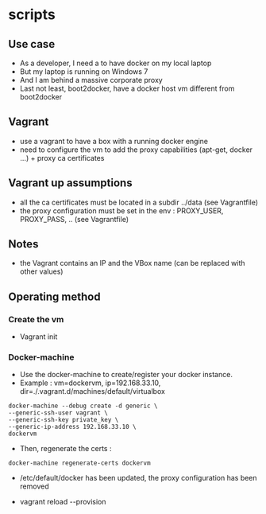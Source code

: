 # scripts

## Use case
- As a developer, I need a to have docker on my local laptop
- But my laptop is running on Windows 7
- And I am behind a massive corporate proxy
- Last not least, boot2docker, have a docker host vm different from boot2docker 

## Vagrant
- use a vagrant to have a box with a running docker engine
- need to configure the vm to add the proxy capabilities (apt-get, docker  ...) + proxy ca certificates

## Vagrant up assumptions 
- all the ca certificates must be located in a subdir ../data (see Vagrantfile)
- the proxy configuration must be set in the env : PROXY\_USER, PROXY\_PASS, .. (see Vagrantfile)

## Notes
- the Vagrant contains an IP and the VBox name (can be replaced with other values)

## Operating method

### Create the vm

- Vagrant init

### Docker-machine

- Use the docker-machine to create/register your docker instance.
- Example : vm=dockervm, ip=192.168.33.10, dir=./.vagrant.d/machines/default/virtualbox

```
docker-machine --debug create -d generic \
--generic-ssh-user vagrant \
--generic-ssh-key private_key \
--generic-ip-address 192.168.33.10 \
dockervm
```

- Then, regenerate the certs : 
```
docker-machine regenerate-certs dockervm
```
- /etc/default/docker has been updated, the proxy configuration has been removed

- vagrant reload --provision 

